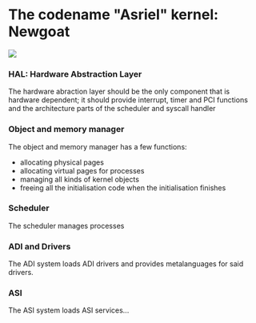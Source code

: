 # The codename "Asriel" kernel: Newgoat
<img src="../../ass-ets/kernel-map.png">

### HAL: Hardware Abstraction Layer
The hardware abraction layer should be the only component that is hardware dependent; it should provide interrupt, timer and PCI functions and the architecture parts of the scheduler and syscall handler

### Object and memory manager
The object and memory manager has a few functions: 
* allocating physical pages
* allocating virtual pages for processes
* managing all kinds of kernel objects
* freeing all the initialisation code when the initialisation finishes

### Scheduler
The scheduler manages processes

### ADI and Drivers
The ADI system loads ADI drivers and provides metalanguages for said drivers.

### ASI
The ASI system loads ASI services...